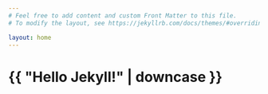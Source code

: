 ```yaml
---
# Feel free to add content and custom Front Matter to this file.
# To modify the layout, see https://jekyllrb.com/docs/themes/#overriding-theme-defaults

layout: home
---
```

<html>
  <head>
    <meta charset="utf-8">
    <title>Home</title>
  </head>
  <body>
    <h1>{{ "Hello Jekyll!" | downcase }}</h1>
  </body>
</html>

